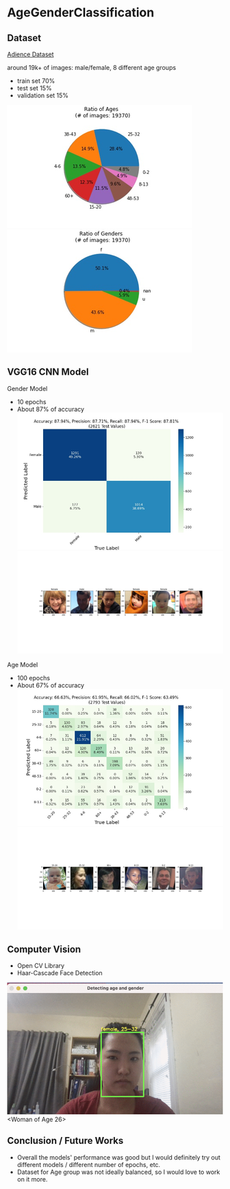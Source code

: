 # AgeGenderClassification

## Dataset
[Adience Dataset](https://www.kaggle.com/ttungl/adience-benchmark-gender-and-age-classification) 

around 19k+ of images: male/female, 8 different age groups 
- train set 70%
- test set 15%
- validation set 15%


![age_ratio](/img/ageratio.jpg)
![gender_ratio](/img/genderratio.jpg)

## VGG16 CNN Model

Gender Model 
- 10 epochs
- About 87% of accuracy
![cm_gender](/img/cm_gender.jpg)
![gender_examples](/img/gender_examples.jpg)



Age Model 
- 100 epochs 
- About 67% of accuracy
![cm_age](/img/cm_age.jpg)
![age_examples](/img/age_examples.jpg)


## Computer Vision

- Open CV Library
- Haar-Cascade Face Detection

![demo](/img/demo.gif)
<Woman of Age 26>

## Conclusion / Future Works
- Overall the models' performance was good but I would definitely try out different models / different number of epochs, etc. 
- Dataset for Age group was not ideally balanced, so I would love to work on it more.


